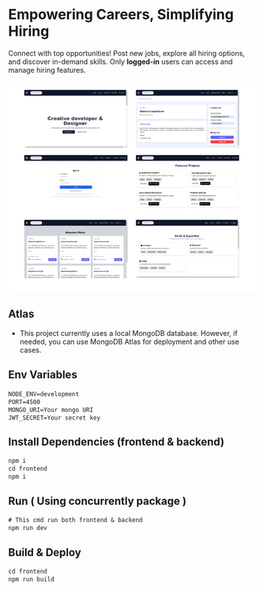 # Empowering Careers, Simplifying Hiring

Connect with top opportunities! Post new jobs, explore all hiring options, and discover in-demand skills. Only **logged-in** users can access and manage hiring features.

![portfolio](./frontend/public/portfolio.png)

## Atlas

- This project currently uses a local MongoDB database. However, if needed, you can use MongoDB Atlas for deployment and other use cases.

## Env Variables

```
NODE_ENV=development
PORT=4500
MONGO_URI=Your mongo URI
JWT_SECRET=Your secret key
```
## Install Dependencies (frontend & backend)

```
npm i
cd frontend
npm i
```

## Run ( Using concurrently package )

```
# This cmd run both frontend & backend  
npm run dev 
```

## Build & Deploy

```
cd frontend
npm run build
```